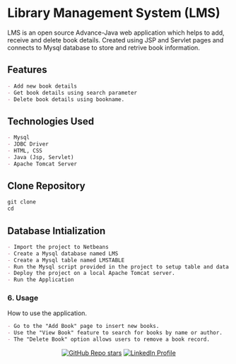 # Library Management System (LMS)
LMS is an open source Advance-Java web application which helps to add, receive and delete book details. Created using JSP and Servlet pages and connects to Mysql database to store and retrive book information. 
## Features
```markdown
- Add new book details
- Get book details using search parameter
- Delete book details using bookname.
```
  
## Technologies Used
```markdown
- Mysql
- JDBC Driver
- HTML, CSS
- Java (Jsp, Servlet)
- Apache Tomcat Server
```
## Clone Repository
```markdown
git clone 
cd
```
## Database Intialization
```markdown
- Import the project to Netbeans
- Create a Mysql database named LMS
- Create a Mysql table named LMSTABLE
- Run the Mysql script provided in the project to setup table and data
- Deploy the project on a local Apache Tomcat server.
- Run the Application
```

### 6. Usage
How to use the application.
```markdown
- Go to the "Add Book" page to insert new books.
- Use the "View Book" feature to search for books by name or author.
- The "Delete Book" option allows users to remove a book record.
```
<div align="center">
  <a href="https://github.com/vinitk09/Advance-Java/stargazers"><img alt="GitHub Repo stars" src="https://img.shields.io/github/stars/vinitk09/Advance-Java"></a>
  <a href="https://www.linkedin.com/in/vinit-kumar-0a9846262/">
    <img alt="LinkedIn Profile" src="https://img.shields.io/badge/LinkedIn-Profile-blue">
  </a><!--   <a href="https://github.com/yourusername/yourrepository/blob/main/LICENSE"><img alt="License" src="https://img.shields.io/badge/license-MIT-blue"></a> -->
</div>


